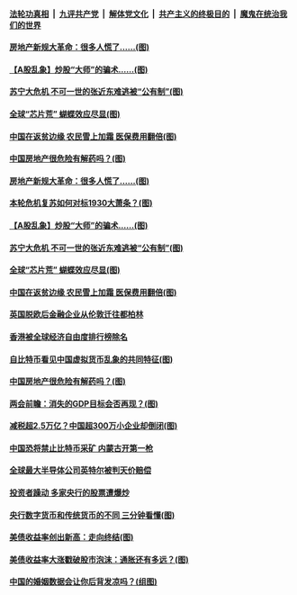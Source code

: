 

####  [法轮功真相](../../../../basic/blob/master/README.md?t=03051901) &nbsp;|&nbsp; [九评共产党](../../../../9ping.md/blob/master/README.md?t=03051901) &nbsp;|&nbsp; [解体党文化](../../../../jtdwh.md/blob/master/README.md?t=03051901)  &nbsp;|&nbsp; [共产主义的终极目的](../../../../gczydzjmd.md/blob/master/README.md?t=03051901) &nbsp;|&nbsp; [魔鬼在统治我们的世界](../../../../mgztzwmdsj.md/blob/master/README.md?t=03051901) 

#### [房地产新规大革命：很多人慌了……(图)](../pages/p5/964547.md?t=03051901) 

#### [【A股乱象】炒股“大师”的骗术……(图)](../pages/p5/964545.md?t=03051901) 

#### [苏宁大危机 不可一世的张近东难逃被“公有制”(图)](../pages/p5/964536.md?t=03051901) 

#### [全球“芯片荒” 蝴蝶效应尽显(图)](../pages/p5/964501.md?t=03051901) 

#### [中国在返贫边缘 农民雪上加霜 医保费用翻倍(图)](../pages/p5/964489.md?t=03051901) 

#### [中国房地产很危险有解药吗？(图)](../pages/p5/964424.md?t=03051901) 

#### [房地产新规大革命：很多人慌了……(图)](../pages/p5/964547.md?t=03051901) 

#### [本轮危机复苏如何对标1930大萧条？(图)](../pages/p5/964542.md?t=03051901) 

#### [【A股乱象】炒股“大师”的骗术……(图)](../pages/p5/964545.md?t=03051901) 

#### [苏宁大危机 不可一世的张近东难逃被“公有制”(图)](../pages/p5/964536.md?t=03051901) 

#### [全球“芯片荒” 蝴蝶效应尽显(图)](../pages/p5/964501.md?t=03051901) 

#### [中国在返贫边缘 农民雪上加霜 医保费用翻倍(图)](../pages/p5/964489.md?t=03051901) 

#### [英国脱欧后金融企业从伦敦迁往都柏林](../pages/p5/964494.md?t=03051901) 

#### [香港被全球经济自由度排行榜除名](../pages/p5/964493.md?t=03051901) 

#### [自比特币看见中国虚拟货币乱象的共同特征(图)](../pages/p5/964436.md?t=03051901) 

#### [中国房地产很危险有解药吗？(图)](../pages/p5/964424.md?t=03051901) 

#### [两会前瞻：消失的GDP目标会否再现？(图)](../pages/p5/964421.md?t=03051901) 


#### [减税超2.5万亿？中国超300万小企业却倒闭(图)](../pages/p5/964392.md?t=03051901) 

#### [中国恐将禁止比特币采矿 内蒙古开第一枪](../pages/p5/964384.md?t=03051901) 

#### [全球最大半导体公司英特尔被判天价赔偿](../pages/p5/964382.md?t=03051901) 

#### [投资者躁动 多家央行的股票遭爆炒](../pages/p5/964379.md?t=03051901) 

#### [央行数字货币和传统货币的不同 三分钟看懂(图)](../pages/p5/964337.md?t=03051901) 

#### [美债收益率创出新高：走向终结(图)](../pages/p5/964319.md?t=03051901) 

#### [美债收益率大涨戳破股市泡沫：通胀还有多远？(图)](../pages/p5/964331.md?t=03051901) 

#### [中国的婚姻数据会让你后背发凉吗？(组图)](../pages/p5/964311.md?t=03051901) 

